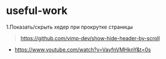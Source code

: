 # useful-work
1.Показать/скрыть хедер при прокрутке страницы
 > https://github.com/vimp-dev/show-hide-header-by-scroll
 - https://www.youtube.com/watch?v=VayfnVMHknY&t=0s
